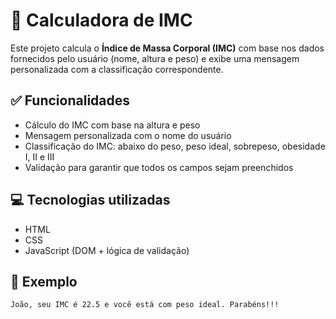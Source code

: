 # 💪 Calculadora de IMC

Este projeto calcula o **Índice de Massa Corporal (IMC)** com base nos dados fornecidos pelo usuário (nome, altura e peso) e exibe uma mensagem personalizada com a classificação correspondente.

## ✅ Funcionalidades

- Cálculo do IMC com base na altura e peso
- Mensagem personalizada com o nome do usuário
- Classificação do IMC: abaixo do peso, peso ideal, sobrepeso, obesidade I, II e III
- Validação para garantir que todos os campos sejam preenchidos

## 💻 Tecnologias utilizadas

- HTML
- CSS
- JavaScript (DOM + lógica de validação)

## 📸 Exemplo

```
João, seu IMC é 22.5 e você está com peso ideal. Parabéns!!!
```
